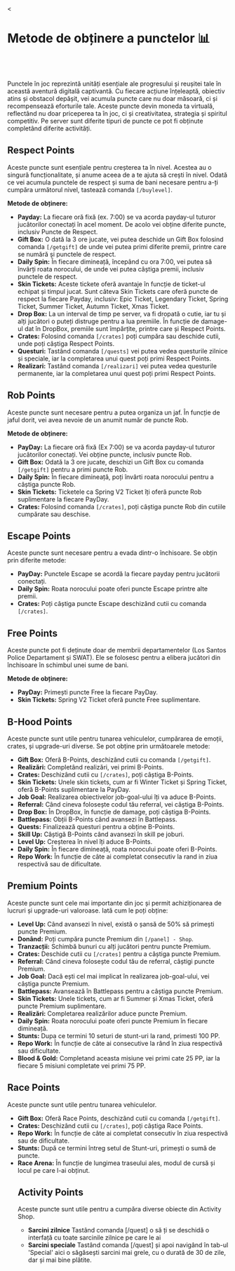 <<h1>Metode de obținere a punctelor 📊</h1><br><br>

<p>Punctele în joc reprezintă unități esențiale ale progresului și reușitei tale în această aventură digitală captivantă. Cu fiecare acțiune înțeleaptă, obiectiv atins și obstacol depășit, vei acumula puncte care nu doar măsoară, ci și recompensează eforturile tale. Aceste puncte devin moneda ta virtuală, reflectând nu doar priceperea ta în joc, ci și creativitatea, strategia și spiritul competitiv. Pe server sunt diferite tipuri de puncte ce pot fi obținute completând diferite activități.</p>

<h2>Respect Points</h2>
<p>Aceste puncte sunt esențiale pentru creșterea ta în nivel. Acestea au o singură funcționalitate, și anume aceea de a te ajuta să crești în nivel. Odată ce vei acumula punctele de respect și suma de bani necesare pentru a-ți cumpăra următorul nivel, tastează comanda <code>[/buylevel]</code>.</p>
<p><strong>Metode de obținere:</strong></p>
<ul>
  <li><strong>Payday:</strong> La fiecare oră fixă (ex. 7:00) se va acorda payday-ul tuturor jucătorilor conectați în acel moment. De acolo vei obține diferite puncte, inclusiv Puncte de Respect.</li>
<li><strong>Gift Box:</strong> O dată la 3 ore jucate, vei putea deschide un Gift Box folosind comanda <code>[/getgift]</code> de unde vei putea primi diferite premii, printre care se numără și punctele de respect.</li>
  <li><strong>Daily Spin:</strong> În fiecare dimineață, începând cu ora 7:00, vei putea să învârți roata norocului, de unde vei putea câștiga premii, inclusiv punctele de respect.</li>
  <li><strong>Skin Tickets:</strong> Aceste tickete oferă avantaje în funcție de ticket-ul echipat și timpul jucat. Sunt câteva Skin Tickets care oferă puncte de respect la fiecare Payday, inclusiv: Epic Ticket, Legendary Ticket, Spring Ticket, Summer Ticket, Autumn Ticket, Xmas Ticket.</li>
  <li><strong>Drop Box:</strong> La un interval de timp pe server, va fi dropată o cutie, iar tu și alți jucători o puteți distruge pentru a lua premiile. În funcție de damage-ul dat în DropBox, premiile sunt împărțite, printre care și Respect Points.</li>
  <li><strong>Crates:</strong> Folosind comanda <code>[/crates]</code> poți cumpăra sau deschide cutii, unde poți câștiga Respect Points.</li>
<li><strong>Questuri:</strong> Tastând comanda <code>[/quests]</code> vei putea vedea questurile zilnice și speciale, iar la completarea unui quest poți primi Respect Points.</li>
  <li><strong>Realizari:</strong> Tastând comanda <code>[/realizari]</code> vei putea vedea questurile permanente, iar la completarea unui quest poți primi Respect Points.</li>
</ul>

<h2>Rob Points</h2>
<p>Aceste puncte sunt necesare pentru a putea organiza un jaf. În funcție de jaful dorit, vei avea nevoie de un anumit număr de puncte Rob.</p>
<p><strong>Metode de obținere:</strong></p>
<ul>
  <li><strong>PayDay:</strong> La fiecare oră fixă (Ex 7:00) se va acorda payday-ul tuturor jucătorilor conectați. Vei obține puncte, inclusiv puncte Rob.</li>
  <li><strong>Gift Box:</strong> Odată la 3 ore jucate, deschizi un Gift Box cu comanda <code>[/getgift]</code> pentru a primi puncte Rob.</li>
  <li><strong>Daily Spin:</strong> În fiecare dimineață, poți învârti roata norocului pentru a câștiga puncte Rob.</li>
  <li><strong>Skin Tickets:</strong> Ticketele ca Spring V2 Ticket îți oferă puncte Rob suplimentare la fiecare PayDay.</li>
  <li><strong>Crates:</strong> Folosind comanda <code>[/crates]</code>, poți câștiga puncte Rob din cutiile cumpărate sau deschise.</li>
</ul>

<h2>Escape Points</h2>
<p>Aceste puncte sunt necesare pentru a evada dintr-o închisoare. Se obțin prin diferite metode:</p>
<ul>
  <li><strong>PayDay:</strong> Punctele Escape se acordă la fiecare payday pentru jucătorii conectați.</li>
  <li><strong>Daily Spin:</strong> Roata norocului poate oferi puncte Escape printre alte premii.</li>
  <li><strong>Crates:</strong> Poți câștiga puncte Escape deschizând cutii cu comanda <code>[/crates]</code>.</li>
</ul>

<h2>Free Points</h2>
<p>Aceste puncte pot fi deținute doar de membrii departamentelor (Los Santos Police Departament și SWAT). Ele se folosesc pentru a elibera jucători din închisoare în schimbul unei sume de bani.</p>
<p><strong>Metode de obținere:</strong></p>
<ul>
  <li><strong>PayDay:</strong> Primești puncte Free la fiecare PayDay.</li>
  <li><strong>Skin Tickets:</strong> Spring V2 Ticket oferă puncte Free suplimentare.</li>
</ul>

<h2>B-Hood Points</h2>
<p>Aceste puncte sunt utile pentru tunarea vehiculelor, cumpărarea de emoții, crates, și upgrade-uri diverse. Se pot obține prin următoarele metode:</p>
<ul>
  <li><strong>Gift Box:</strong> Oferă B-Points, deschizând cutii cu comanda <code>[/getgift]</code>.</li>
  <li><strong>Realizări:</strong> Completând realizări, vei primi B-Points.</li>
  <li><strong>Crates:</strong> Deschizând cutii cu <code>[/crates]</code>, poți câștiga B-Points.</li>
  <li><strong>Skin Tickets:</strong> Unele skin tickets, cum ar fi Winter Ticket și Spring Ticket, oferă B-Points suplimentare la PayDay.</li>
  <li><strong>Job Goal:</strong> Realizarea obiectivelor job-goal-ului îți va aduce B-Points.</li>
  <li><strong>Referral:</strong> Când cineva folosește codul tău referral, vei câștiga B-Points.</li>
  <li><strong>Drop Box:</strong> În DropBox, în funcție de damage, poți câștiga B-Points.</li>
  <li><strong>Battlepass:</strong> Obții B-Points când avansezi în Battlepass.</li>
  <li><strong>Quests:</strong> Finalizează questuri pentru a obține B-Points.</li>
  <li><strong>Skill Up:</strong> Câștigă B-Points când avansezi în skill pe joburi.</li>
  <li><strong>Level Up:</strong> Creșterea în nivel îți aduce B-Points.</li>
  <li><strong>Daily Spin:</strong> În fiecare dimineață, roata norocului poate oferi B-Points.</li>
  <li><strong>Repo Work:</strong> În funcție de câte ai completat consecutiv la rand in ziua respectivă sau de dificultate.</li>
</ul>

<h2>Premium Points</h2>
<p>Aceste puncte sunt cele mai importante din joc și permit achiziționarea de lucruri și upgrade-uri valoroase. Iată cum le poți obține:</p>
<ul>
  <li><strong>Level Up:</strong> Când avansezi în nivel, există o șansă de 50% să primești puncte Premium.</li>
  <li><strong>Donând:</strong> Poți cumpăra puncte Premium din <code>[/panel] - Shop</code>.</li>
  <li><strong>Tranzacții:</strong> Schimbă bunuri cu alți jucători pentru puncte Premium.</li>
  <li><strong>Crates:</strong> Deschide cutii cu <code>[/crates]</code> pentru a câștiga puncte Premium.</li>
  <li><strong>Referral:</strong> Când cineva folosește codul tău de referral, câștigi puncte Premium.</li>
  <li><strong>Job Goal:</strong> Dacă ești cel mai implicat în realizarea job-goal-ului, vei câștiga puncte Premium.</li>
  <li><strong>Battlepass:</strong> Avansează în Battlepass pentru a câștiga puncte Premium.</li>
  <li><strong>Skin Tickets:</strong> Unele tickets, cum ar fi Summer și Xmas Ticket, oferă puncte Premium suplimentare.</li>
  <li><strong>Realizări:</strong> Completarea realizărilor aduce puncte Premium.</li>
  <li><strong>Daily Spin:</strong> Roata norocului poate oferi puncte Premium în fiecare dimineață.</li>
  <li><strong>Stunts:</strong> Dupa ce termini 10 seturi de stunt-uri la rand, primesti 100 PP.</li>
  <li><strong>Repo Work:</strong> În funcție de câte ai consecutive la rând în ziua respectivă sau dificultate.</li>
  <li><strong>Blood & Gold:</strong> Completand aceasta misiune vei primi cate 25 PP, iar la fiecare 5 misiuni completate vei primi 75 PP.</li>

</ul>

<h2>Race Points</h2>
<p>Aceste puncte sunt utile pentru tunarea vehiculelor.</p>
<ul>
 <li><strong>Gift Box:</strong> Oferă Race Points, deschizând cutii cu comanda <code>[/getgift]</code>.</li>
 <li><strong>Crates:</strong> Deschizând cutii cu <code>[/crates]</code>, poți câștiga Race Points.</li>
 <li><strong>Repo Work:</strong> În funcție de câte ai completat consecutiv în ziua respectivă sau de dificultate.</li>
 <li><strong>Stunts:</strong> După ce termini întreg setul de Stunt-uri, primești o sumă de puncte.</li>
 <li><strong>Race Arena:</strong> În funcție de lungimea traseului ales, modul de cursă și locul pe care l-ai obținut.</li>

<h2>Activity Points</h2>
<p>Aceste puncte sunt utile pentru a cumpăra diverse obiecte din Activity Shop.</p>
<ul>
 <li><strong>Sarcini zilnice</strong> Tastând comanda [/quest] o să ți se deschidă o interfață cu toate sarcinile zilnice pe care le ai</li>
 <li><strong>Sarcini speciale</strong> Tastând comanda [/quest] și apoi navigând în tab-ul 'Special' aici o săgăsești sarcini mai grele, cu o durată de 30 de zile, dar și mai bine plătite.</li>
</ul>
